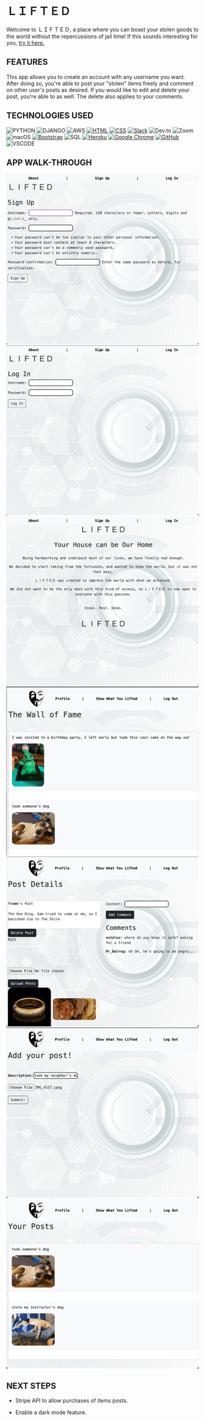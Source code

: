 # ＬＩＦＴＥＤ
Welcome to ＬＩＦＴＥＤ, a place where you can boast your stolen goods to the world without the repercussions of jail time! If this sounds interesting for you,
[try it here.](https://lifted-8235455a8d3f.herokuapp.com/home/)

## FEATURES
This app allows you to create an account with any username you want. After doing so, you're able to post your "stolen" items freely and comment on other user's posts as desired. If you would like to edit and delete your post, you're able to as well. The delete also applies to your comments.


## TECHNOLOGIES USED 
![PYTHON](https://img.shields.io/badge/Python-14354C?style=for-the-badge&logo=python&logoColor=white)
![DJANGO](https://img.shields.io/badge/Django-092E20?style=for-the-badge&logo=django&logoColor=white)
![AWS](https://img.shields.io/badge/Amazon_AWS-232F3E?style=for-the-badge&logo=amazon-aws&logoColor=white)
[![HTML](https://img.shields.io/badge/HTML5-E34F26?style=for-the-badge&logo=html5&logoColor=white)](https://developer.mozilla.org/en-US/docs/Web/HTML)
[![CSS](https://img.shields.io/badge/CSS-239120?&style=for-the-badge&logo=css3&logoColor=white)](https://developer.mozilla.org/en-US/docs/Web/CSS)
[![Slack](https://img.shields.io/badge/Slack-4A154B?style=for-the-badge&logo=slack&logoColor=white)](https://slack.com/)
![Dev.to](https://img.shields.io/badge/dev.to-0A0A0A?style=for-the-badge&logo=devdotto&logoColor=white)
![Zoom](https://img.shields.io/badge/Zoom-2D8CFF?style=for-the-badge&logo=zoom&logoColor=white)
![macOS](https://img.shields.io/badge/mac%20os-000000?style=for-the-badge&logo=apple&logoColor=white)
[![Bootstrap](https://img.shields.io/badge/Bootstrap-563D7C?style=for-the-badge&logo=bootstrap&logoColor=white)](https://getbootstrap.com/)
![SQL](https://img.shields.io/badge/PostgreSQL-316192?style=for-the-badge&logo=postgresql&logoColor=white)
[![Heroku](https://img.shields.io/badge/Heroku-430098?style=for-the-badge&logo=heroku&logoColor=white)](https://www.heroku.com/)
[![Google Chrome](https://img.shields.io/badge/Google_Chrome-4285F4?style=for-the-badge&logo=Google-chrome&logoColor=white)](https://www.google.com/chrome/)
[![GitHub](https://img.shields.io/badge/GitHub-Version%20Control-lightgrey)](https://github.com/)
![VSCODE](https://img.shields.io/badge/Made%20for-VSCode-1f425f.svg)


## APP WALK-THROUGH
![SIGN-UP](<readmeimages/Screenshot 2023-11-11 at 4.05.28 PM.png>)
![LOG-IN](<readmeimages/Screenshot 2023-11-11 at 4.03.44 PM.png>)
![ABOUT](<readmeimages/Screenshot 2023-11-11 at 4.05.54 PM.png>)
![HOME-PAGE](<readmeimages/Screenshot 2023-11-11 at 4.17.31 PM.png>)
![DETAIL-PAGE](<readmeimages/Screenshot 2023-11-11 at 4.15.00 PM.png>)
![ADD-EDIT-PAGE](<readmeimages/Screenshot 2023-11-11 at 4.14.08 PM.png>)
![PROFILE](<readmeimages/Screenshot 2023-11-11 at 4.12.48 PM.png>)


## NEXT STEPS

* Stripe API to allow purchases of items posts.

* Enable a dark mode feature.
